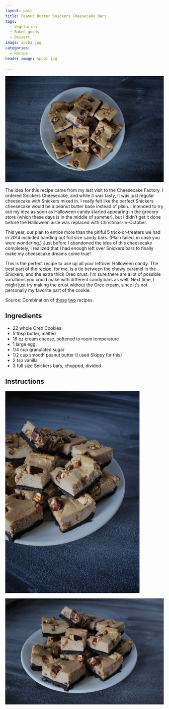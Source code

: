 ```yaml
---
layout: post
title: Peanut Butter Snickers Cheesecake Bars
tags:
  - Vegetarian
  - Baked goods
  - Dessert
image: spcb1.jpg
categories:
  - Recipe
header_image: spcb1.jpg

---
```


![Image of Peanut Butter Snickers Cheesecake Bars.](/upload/spcb1.jpg)

The idea for this recipe came from my last visit to the Cheesecake Factory. I ordered Snickers Cheesecake, and while it was tasty, it was just regular cheesecake with Snickers mixed in. I really felt like the perfect Snickers cheesecake would be a peanut butter base instead of plain. I intended to try out my idea as soon as Halloween candy started appearing in the grocery store (which these days is in the middle of summer), but I didn't get it done before the Halloween aisle was replaced with Christmas-in-October.  

  

This year, our plan to entice more than the pitiful 5 trick-or-treaters we had in 2014 included handing out full size candy bars. (Plain failed, in case you were wondering.) Just before I abandoned the idea of this cheesecake completely, I realized that I had enough left over Snickers bars to finally make my cheesecake dreams come true!

  

This is the perfect recipe to use up all your leftover Halloween candy. The best part of the recipe, for me, is a tie between the chewy caramel in the Snickers, and the extra thick Oreo crust. I'm sure there are a lot of possible variations you could make with different candy bars as well. Next time, I might just try making the crust without the Oreo cream, since it's not personally my favorite part of the cookie.

  

  
  

  

Source: Combination of [these](http://sallysbakingaddiction.com/2013/04/28/snickers-cheesecake-bars/) [two](http://sallysbakingaddiction.com/2013/07/16/peanut-butter-cup-pretzel-cheesecake-bars/) recipes.

## Ingredients

- 22 whole Oreo Cookies
- 5 tbsp butter, melted
- 16 oz cream cheese, softened to room temperature
- 1 large egg
- 1/4 cup granulated sugar
- 1/2 cup smooth peanut butter (I used Skippy for this)
- 2 tsp vanilla
- 3 full size Snickers bars, chopped, divided

## Instructions







![Image of Peanut Butter Snickers Cheesecake Bars.](/upload/spcb2.jpg)

![Image of Peanut Butter Snickers Cheesecake Bars.](/upload/spcb3.jpg)